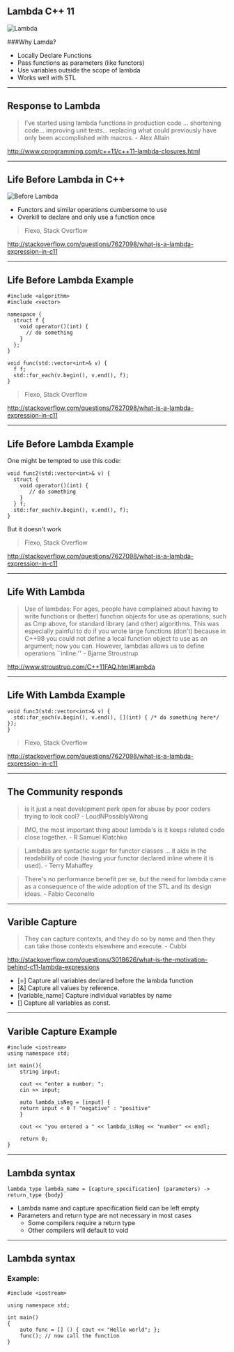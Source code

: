 ## Lambda C++ 11

![Lambda](http://i.imgur.com/tO9ugC3.png) 

###Why Lamda?

* Locally Declare Functions
* Pass functions as parameters (like functors)
* Use variables outside the scope of lambda
* Works well with STL

---

## Response to Lambda

> I've started using lambda functions in production code ... shortening code... improving unit tests... replacing what could previously have only been accomplished with macros. - Alex Allain

http://www.cprogramming.com/c++11/c++11-lambda-closures.html

---

## Life Before Lambda in C++
![Before Lambda](http://i.imgur.com/IcV3KuN.png)

* Functors and similar operations cumbersome to use 
* Overkill to declare and only use a function once

> Flexo, Stack Overflow  

http://stackoverflow.com/questions/7627098/what-is-a-lambda-expression-in-c11

---

## Life Before Lambda Example
~~~~~
#include <algorithm>
#include <vector>

namespace {
  struct f {
    void operator()(int) {
      // do something
    }
  };
}

void func(std::vector<int>& v) {
  f f;
  std::for_each(v.begin(), v.end(), f);
}
~~~~~

> Flexo, Stack Overflow  

http://stackoverflow.com/questions/7627098/what-is-a-lambda-expression-in-c11

---

## Life Before Lambda Example

One might be tempted to use this code:

~~~~~
void func2(std::vector<int>& v) {
  struct {
    void operator()(int) {
       // do something
    }
  } f;
  std::for_each(v.begin(), v.end(), f);
}
~~~~~

But it doesn't work

> Flexo, Stack Overflow  

http://stackoverflow.com/questions/7627098/what-is-a-lambda-expression-in-c11

---

## Life With Lambda

> Use of lambdas: For ages, people have complained about having to write functions or (better) function objects for use as operations, such as Cmp<T> above, for standard library (and other) algorithms. This was especially painful to do if you wrote large functions (don't) because in C++98 you could not define a local function object to use as an argument; now you can. However, lambdas allows us to define operations ``inline:'' - Bjarne Stroustrup

http://www.stroustrup.com/C++11FAQ.html#lambda

---

## Life With Lambda Example

~~~
void func3(std::vector<int>& v) {
  std::for_each(v.begin(), v.end(), [](int) { /* do something here*/ });
}
~~~

> Flexo, Stack Overflow

http://stackoverflow.com/questions/7627098/what-is-a-lambda-expression-in-c11

---

## The Community responds

> is it just a neat development perk open for abuse by poor coders trying to look cool? - LoudNPossiblyWrong  


> IMO, the most important thing about lambda's is it keeps related code close together. - R Samuel Klatchko  


> Lambdas are syntactic sugar for functor classes ...  it aids in the readability of code (having your functor declared inline where it is used). - Terry Mahaffey  


> There's no performance benefit per se, but the need for lambda came as a consequence of the wide adoption of the STL and its design ideas. - Fabio Ceconello  


---

## Varible Capture

> They can capture contexts, and they do so by name and then they can take those contexts elsewhere and execute. - Cubbi

http://stackoverflow.com/questions/3018626/what-is-the-motivation-behind-c11-lambda-expressions

* [=] Capture all variables declared before the lambda function
* [&] Capture all values by reference.
* [variable_name] Capture individual variables by name
* [] Capture all variables as const.

---

## Varible Capture Example

~~~
#include <iostream>
using namespace std;

int main(){
    string input; 

    cout << "enter a number: ";
    cin >> input;

    auto lambda_isNeg = [input] {
    return input < 0 ? "negative" : "positive"
    }

    cout << "you entered a " << lambda_isNeg << "number" << endl; 

    return 0;
}
~~~

---

## Lambda syntax

~~~~~
lambda_type lambda_name = [capture_specification] (parameters) -> return_type {body}
~~~~~

* Lambda name and capture specification field can be left empty
* Parameters and return type are not necessary in most cases
  * Some compilers require a return type
  * Other compilers will default to void

---

## Lambda syntax

### Example:

~~~~~
#include <iostream>

using namespace std;

int main()
{
    auto func = [] () { cout << "Hello world"; };
    func(); // now call the function
}
~~~~~
